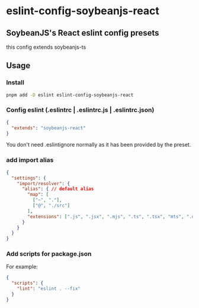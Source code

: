 # eslint-config-soybeanjs-react

## SoybeanJS's React eslint config presets

this config extends soybeanjs-ts

## Usage

### Install

```bash
pnpm add -D eslint eslint-config-soybeanjs-react
```

### Config eslint (.eslintrc | .eslintrc.js | .eslintrc.json)

```json
{
  "extends": "soybeanjs-react"
}
```

You don't need .eslintignore normally as it has been provided by the preset.

### add import alias

```json
{
  "settings": {
    "import/resolver": {
      "alias": { // default alias
        "map": [
          ["~", "."],
          ["@", "./src"]
        ],
        "extensions": [".js", ".jsx", ".mjs", ".ts", ".tsx", "mts", ".d.ts"]
      }
    }
  }
}
```

### Add scripts for package.json

For example:

```json
{
  "scripts": {
    "lint": "eslint . --fix"
  }
}
```
